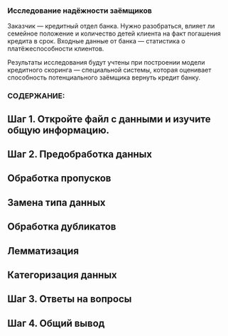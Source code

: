 ### Исследование надёжности заёмщиков
Заказчик — кредитный отдел банка. Нужно разобраться, влияет ли семейное положение и количество детей клиента на факт погашения кредита в срок. Входные данные от банка — статистика о платёжеспособности клиентов.

Результаты исследования будут учтены при построении модели кредитного скоринга — специальной системы, которая оценивает способность потенциального заёмщика вернуть кредит банку.

### СОДЕРЖАНИЕ:

## Шаг 1. Откройте файл с данными и изучите общую информацию.

## Шаг 2. Предобработка данных

## Обработка пропусков

## Замена типа данных

## Обработка дубликатов

## Лемматизация

## Категоризация данных

## Шаг 3. Ответы на вопросы

## Шаг 4. Общий вывод
